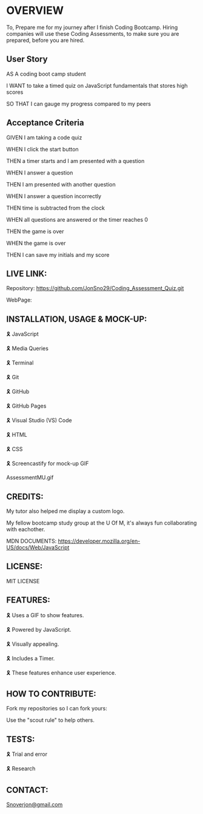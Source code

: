 # OVERVIEW

To, Prepare me for my journey after I finish Coding Bootcamp. Hiring companies will use these Coding Assessments, to make sure you are prepared, before you are hired.

## User Story

AS A coding boot camp student

I WANT to take a timed quiz on JavaScript fundamentals that stores high scores

SO THAT I can gauge my progress compared to my peers

## Acceptance Criteria

GIVEN I am taking a code quiz

WHEN I click the start button

THEN a timer starts and I am presented with a question

WHEN I answer a question

THEN I am presented with another question

WHEN I answer a question incorrectly

THEN time is subtracted from the clock

WHEN all questions are answered or the timer reaches 0

THEN the game is over

WHEN the game is over

THEN I can save my initials and my score

## LIVE LINK:

Repository: https://github.com/JonSno29/Coding_Assessment_Quiz.git

WebPage:

## INSTALLATION, USAGE & MOCK-UP:

🎗 JavaScript

🎗 Media Queries

🎗 Terminal

🎗 Git

🎗 GitHub

🎗 GitHub Pages

🎗 Visual Studio (VS) Code

🎗 HTML

🎗 CSS

🎗 Screencastify for mock-up GIF

AssessmentMU.gif

## CREDITS:

My tutor also helped me display a custom logo.

My fellow bootcamp study group at the U Of M, it's always fun collaborating with eachother.

MDN DOCUMENTS: https://developer.mozilla.org/en-US/docs/Web/JavaScript

## LICENSE:

MIT LICENSE

## FEATURES:

🎗 Uses a GIF to show features.

🎗 Powered by JavaScript.

🎗 Visually appealing.

🎗 Includes a Timer.

🎗 These features enhance user experience.

## HOW TO CONTRIBUTE:

Fork my repositories so I can fork yours:

Use the "scout rule" to help others.

## TESTS:

🎗 Trial and error

🎗 Research

## CONTACT:

Snoverjon@gmail.com
